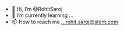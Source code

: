 - 👋 Hi, I’m @RohitSaroj
- 🌱 I’m currently learning ...
- 📫 How to reach me ...rohit.saroj@stem.com

<!---
RohitSaroj-Stem/RohitSaroj-Stem is a ✨ special ✨ repository because its `README.md` (this file) appears on your GitHub profile.
You can click the Preview link to take a look at your changes.
--->

